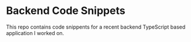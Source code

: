 # Backend Code Snippets
This repo contains code snippents for a recent backend TypeScript based application I worked on.
